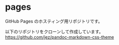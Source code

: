 # pages

GitHub Pages のホスティング用リポジトリです。

以下のリポジトリをクローンして作成しています。  
https://github.com/jez/pandoc-markdown-css-theme